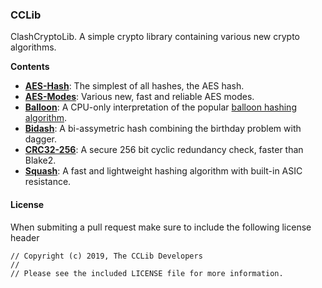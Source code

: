 ### CCLib
ClashCryptoLib. A simple crypto library containing various new crypto algorithms. 

**Contents**
* **[AES-Hash](https://github.com/ClashLuke/CCLib/tree/master/AES-Hash)**: The simplest of all hashes, the AES hash.
* **[AES-Modes](https://github.com/ClashLuke/CCLib/tree/master/AES-Modes)**: Various new, fast and reliable AES modes.
* **[Balloon](https://github.com/ClashLuke/CCLib/tree/master/Mash)**: A CPU-only interpretation of the popular [balloon hashing algorithm](https://crypto.stanford.edu/balloon/).
* **[Bidash](https://github.com/ClashLuke/CCLib/tree/master/Bidash)**: A bi-assymetric hash combining the birthday problem with dagger.
* **[CRC32-256](https://github.com/ClashLuke/CCLib/tree/master/CRC32-256)**: A secure 256 bit cyclic redundancy check, faster than Blake2.
* **[Squash](https://github.com/ClashLuke/CCLib/tree/master/Squash)**: A fast and lightweight hashing algorithm with built-in ASIC resistance.

#### License
When submiting a pull request make sure to include the following license header
```
// Copyright (c) 2019, The CCLib Developers
//
// Please see the included LICENSE file for more information.
```
